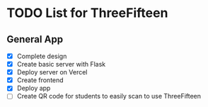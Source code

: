 # TODO List for ThreeFifteen

## General App

- [x] Complete design
- [x] Create basic server with Flask
- [x] Deploy server on Vercel
- [x] Create frontend
- [x] Deploy app
- [ ] Create QR code for students to easily scan to use ThreeFifteen
